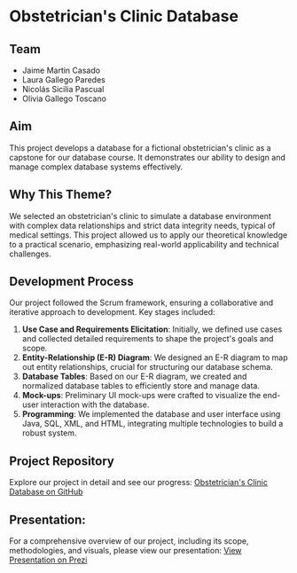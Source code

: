 # Obstetrician's Clinic Database

## Team
- Jaime Martin Casado
- Laura Gallego Paredes
- Nicolás Sicilia Pascual
- Olivia Gallego Toscano

## Aim
This project develops a database for a fictional obstetrician's clinic as a capstone for our database course. It demonstrates our ability to design and manage complex database systems effectively.

## Why This Theme?
We selected an obstetrician's clinic to simulate a database environment with complex data relationships and strict data integrity needs, typical of medical settings. This project allowed us to apply our theoretical knowledge to a practical scenario, emphasizing real-world applicability and technical challenges.

## Development Process
Our project followed the Scrum framework, ensuring a collaborative and iterative approach to development. Key stages included:
1. **Use Case and Requirements Elicitation**: Initially, we defined use cases and collected detailed requirements to shape the project's goals and scope.
2. **Entity-Relationship (E-R) Diagram**: We designed an E-R diagram to map out entity relationships, crucial for structuring our database schema.
3. **Database Tables**: Based on our E-R diagram, we created and normalized database tables to efficiently store and manage data.
4. **Mock-ups**: Preliminary UI mock-ups were crafted to visualize the end-user interaction with the database.
5. **Programming**: We implemented the database and user interface using Java, SQL, XML, and HTML, integrating multiple technologies to build a robust system.

## Project Repository
Explore our project in detail and see our progress:
[Obstetrician's Clinic Database on GitHub](https://github.com/oliviagallego/ObstetricianClinic.git)

## Presentation:
For a comprehensive overview of our project, including its scope, methodologies, and visuals, please view our presentation:
[View Presentation on Prezi](https://prezi.com/view/nlxj9AxzLNIvya5QYnrs/)
